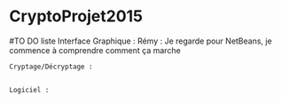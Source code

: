 # CryptoProjet2015

#TO DO liste
	Interface Graphique : 
		Rémy : Je regarde pour NetBeans, je commence à comprendre comment ça marche


	Cryptage/Décryptage :


	Logiciel :